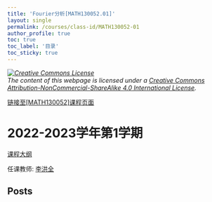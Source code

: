 ```yaml
---
title: 'Fourier分析[MATH130052.01]'
layout: single
permalink: /courses/class-id/MATH130052-01
author_profile: true
toc: true
toc_label: '目录'
toc_sticky: true
---
```



<div class='notice--warning'>
	<p><i><a rel='license' href='http://creativecommons.org/licenses/by-nc-sa/4.0/'><img alt='Creative Commons License' style='border-width:0' src='https://i.creativecommons.org/l/by-nc-sa/4.0/88x31.png' /></a><br /> The content of this webpage is licensed under a <a rel='license' href='http://creativecommons.org/licenses/by-nc-sa/4.0/'>Creative Commons Attribution-NonCommercial-ShareAlike 4.0 International License</a>.</i></p>
</div>

<a href='https://fdu-math.github.io/courses/MATH130052'>链接至[MATH130052]课程页面</a>


# 2022-2023学年第1学期
<a href='https://fdu-math.github.io/courses/syllabus/MATH130052.01-2022-2023-1 (Encrypted).pdf'>课程大纲</a>

任课教师: <a href='https://fdu-math.github.io/teachers/李洪全'>李洪全</a>


## Posts

